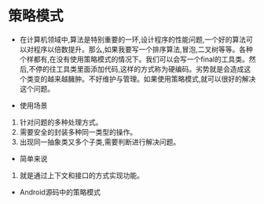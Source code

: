 #  策略模式

- 在计算机领域中,算法是特别重要的一环,设计程序的性能问题,一个好的算法可以对程序以倍数提升。那么,如果我要写一个排序算法,冒泡,二叉树等等。各种个样都有,在没有使用策略模式的情况下。我们可以会写一个final的工具类。然后,不停的往工具类里面添加代码,这样的方式称为硬编码。劣势就是会造成这个类变的越来越臃肿。不好维护与管理。如果使用策略模式,就可以很好的解决这个问题。

* 使用场景
 &nbsp;&nbsp;&nbsp;&nbsp;
 1. 针对问题的多种处理方式。
 2. 需要安全的封装多种同一类型的操作。
 3. 出现同一抽象类又多个子类,需要判断进行解决问题。

* 简单来说
 1. 就是通过上下文和接口的方式实现功能。

* Android源码中的策略模式